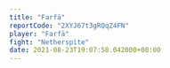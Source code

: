 ```yaml
---
title: "Farfä"
reportCode: "2XYJ67t3gRQqZ4FN"
player: "Farfä"
fight: "Netherspite"
date: 2021-08-23T19:07:58.042000+00:00
---
```

